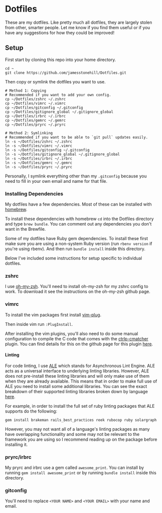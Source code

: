 # Dotfiles
These are my dotfiles. Like pretty much all dotfiles, they are largely stolen
from other, smarter people. Let me know if you find them useful or if you have
any suggestions for how they could be improved!

## Setup
First start by cloning this repo into your home directory.
```shell
cd ~
git clone https://github.com/jamesstonehill/Dotfiles.git
```

Then copy or symlink the dotfiles you want to use.
```shell
# Method 1: Copying
# Recommended if you want to add your own config.
cp ~/Dotfiles/zshrc ~/.zshrc
cp ~/Dotfiles/vimrc ~/.vimrc
cp ~/Dotfiles/gitconfig ~/.gitconfig
cp ~/Dotfiles/gitignore_global ~/.gitignore_global
cp ~/Dotfiles/irbrc ~/.irbrc
cp ~/Dotfiles/gemrc ~/.gemrc
cp ~/Dotfiles/pryrc ~/.pryrc

# Method 2: Symlinking
# Recommended if you want to be able to `git pull` updates easily.
ln -s ~/Dotfiles/zshrc ~/.zshrc
ln -s ~/Dotfiles/vimrc ~/.vimrc
ln -s ~/Dotfiles/gitconfig ~/.gitconfig
ln -s ~/Dotfiles/gitignore_global ~/.gitignore_global
ln -s ~/Dotfiles/irbrc ~/.irbrc
ln -s ~/Dotfiles/gemrc ~/.gemrc
ln -s ~/Dotfiles/pryrc ~/.pryrc
```
Personally, I symlink everything other than my `.gitconfig` because you need to
fill in your own email and name for that file.

### Installing Dependencies
My dotfiles have a few dependencies. Most of these can be installed with
[homebrew](https://brew.sh/).

To install these dependencies with homebrew `cd` into the Dotfiles directory and
type `brew bundle`. You can comment out any dependencies you don't want in the
Brewfile.

Some of my dotfiles have Ruby gem dependencies. To install these first make sure
you are using a non-system Ruby version (run `rbenv version` if you're using
rbenv). And then run `bundle install` inside this directory.

Below I've included some instructions for setup specific to individual dotfiles.

### zshrc
I use [oh-my-zsh](https://github.com/robbyrussell/oh-my-zsh). You'll need to
install oh-my-zsh for my zshrc config to work. To download it see the
instructions on the oh-my-zsh github page.

### vimrc
To install the vim packages first install
[vim-plug](https://github.com/junegunn/vim-plug).

Then inside vim run `:PlugInstall`.

After installing the vim plugins, you'll also need to do some manual
configuration to compile the C code that comes with the
[ctrlp-cmatcher](https://github.com/JazzCore/ctrlp-cmatcher) plugin. You can
find details for this on the github page for this plugin
[here](https://github.com/JazzCore/ctrlp-cmatcher#installation).

#### Linting
For code linting, I use [ALE](https://github.com/w0rp/ale) which stands for
Asynchronous Lint Engine. ALE acts as a universal interface to underlying
linting libraries. However, ALE does not pre-install these linting libraries and
will only make use of them when they are already available. This means that in
order to make full use of ALE you need to install some additional libraries. You
can see the exact breakdown of their supported linting libraries broken down by
language [here](https://github.com/w0rp/ale#supported-languages).

For example, in order to install the full set of ruby linting packages that ALE
supports do the following:

```shell
gem install brakeman rails_best_practices reek rubocop ruby solargraph
```

However, you may not want all of a language's linting packages as many have
overlapping functionality and some may not be relevant to the framework you are
using so I recommend reading up on the package before installing it.

### pryrc/irbrc
My pryrc and irbrc use a gem called `awesome_print`. You can install by running
`gem install awesome_print` or by running `bundle install` inside this
directory.

### gitconfig
You'll need to replace `<YOUR NAME>` and `<YOUR EMAIL>` with your name and
email.
